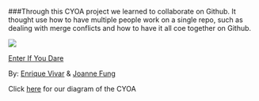 ###Through this CYOA project we learned to collaborate on Github. It thought use how to have multiple people work on a single repo, such as dealing with merge conflicts and how to have it all coe together on Github.  

![](house.png)

[Enter If You Dare](../haunted_house_CYOA/begin.md)


By: [Enrique Vivar](https://github.com/enriquev8884) & [Joanne Fung](https://github.com/JoanneF3188)

Click [here](https://docs.google.com/a/hstat.org/drawings/d/1lxpYAV90RBvsECmLHWS0FILOrofqHql-fyY0usxCD0M/edit?usp=sharing) for our diagram of the CYOA